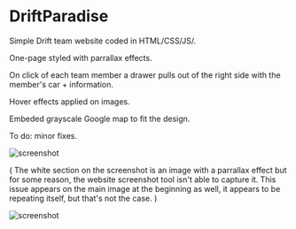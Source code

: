 # DriftParadise

Simple Drift team website coded in HTML/CSS/JS/.

One-page styled with parrallax effects.

On click of each team member a drawer pulls out of the right side with the member's car + information.

Hover effects applied on images.

Embeded grayscale Google map to fit the design.

To do: minor fixes.

![screenshot](http://i.imgur.com/q2YAc0H.jpg)

( The white section on the screenshot is an image with a parrallax effect but for some reason, the website screenshot tool isn't able to capture it. This issue appears on the main image at the beginning as well, it appears to be repeating itself, but that's not the case. )

![screenshot](http://i.imgur.com/dm9gUwx.png)
